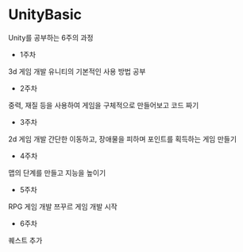 # UnityBasic

Unity를 공부하는 6주의 과정
- 1주차

3d 게임 개발
유니티의 기본적인 사용 방법 공부

- 2주차

중력, 재질 등을 사용하여 게임을 구체적으로 만들어보고 코드 짜기

- 3주차

2d 게임 개발
간단한 이동하고, 장애물을 피하며 포인트를 획득하는 게임 만들기

- 4주차

맵의 단계를 만들고 지능을 높이기

- 5주차

RPG 게임 개발
쯔꾸르 게임 개발 시작

- 6주차

퀘스트 추가
